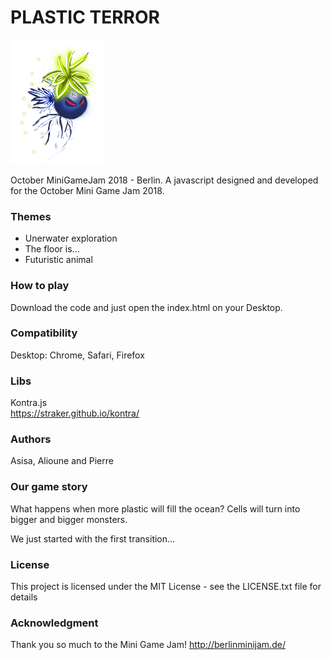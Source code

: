 # PLASTIC TERROR

![plastic terror](art/assets/hero_evo2_small_f0.png)

October MiniGameJam 2018 - Berlin.
A javascript designed and developed for the October Mini Game Jam 2018.

### Themes
- Unerwater exploration
- The floor is...
- Futuristic animal

### How to play
Download the code and just open the index.html on your Desktop.  

### Compatibility
Desktop: Chrome, Safari, Firefox

### Libs
Kontra.js  
https://straker.github.io/kontra/

### Authors
Asisa, Alioune and Pierre   

### Our game story
What happens when more plastic will fill the ocean?
Cells will turn into bigger and bigger monsters.

We just started with the first transition...

### License
This project is licensed under the MIT License - see the LICENSE.txt file for details

### Acknowledgment

Thank you so much to the Mini Game Jam!
http://berlinminijam.de/
